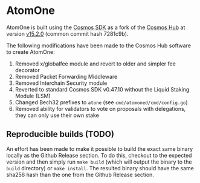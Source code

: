 # AtomOne

AtomOne is built using the [Cosmos SDK](https://github.com/cosmos/cosmos-sdk) as a fork of the
[Cosmos Hub](https://github.com/cosmos/gaia) at version [v15.2.0](https://github.com/cosmos/gaia/releases/tag/v15.2.0) (common commit hash 7281c9b).

The following modifications have been made to the Cosmos Hub software to create AtomOne:

1. Removed x/globalfee module and revert to older and simpler fee decorator
2. Removed Packet Forwarding Middleware
3. Removed Interchain Security module
4. Reverted to standard Cosmos SDK v0.47.10 without the Liquid Staking Module (LSM)
5. Changed Bech32 prefixes to `atone` (see `cmd/atomoned/cmd/config.go`)
6. Removed ability for validators to vote on proposals with delegations, they can only use their own stake

## Reproducible builds (TODO)

An effort has been made to make it possible to build the exact same binary
locally as the Github Release section. To do this, checkout to the expected
version and then simply run `make build` (which will output the binary to the
`build` directory) or `make install`. The resulted binary should have the same
sha256 hash than the one from the Github Release section.
